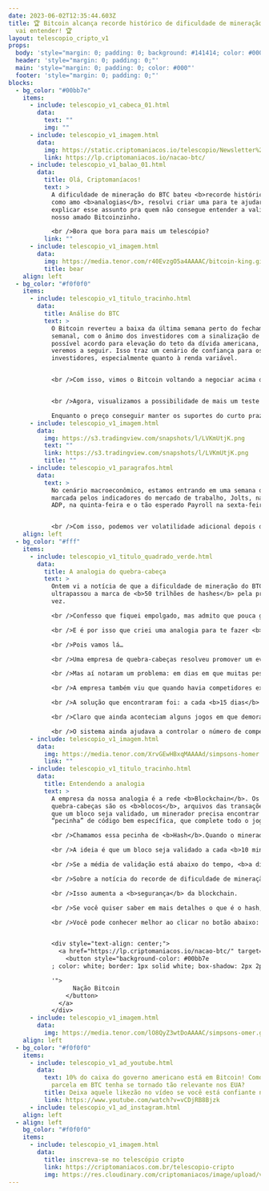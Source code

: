 ```yaml
---
date: 2023-06-02T12:35:44.603Z
title: 🏆 Bitcoin alcança recorde histórico de dificuldade de mineração. E você
  vai entender! 🏆
layout: telescopio_cripto_v1
props:
  body: 'style="margin: 0; padding: 0; background: #141414; color: #000"'
  header: 'style="margin: 0; padding: 0;"'
  main: 'style="margin: 0; padding: 0; color: #000"'
  footer: 'style="margin: 0; padding: 0;"'
blocks:
  - bg_color: "#00bb7e"
    items:
      - include: telescopio_v1_cabeca_01.html
        data:
          text: ""
          img: ""
      - include: telescopio_v1_imagem.html
        data:
          img: https://static.criptomaniacos.io/telescopio/Newsletter%20-%20VAGAS%20ABERTAS.png
          link: https://lp.criptomaniacos.io/nacao-btc/
      - include: telescopio_v1_balao_01.html
        data:
          title: Olá, Criptomaníacos!
          text: >
            A dificuldade de mineração do BTC bateu <b>recorde histórico</b>! E
            como amo <b>analogias</b>, resolvi criar uma para te ajudar a
            explicar esse assunto pra quem não consegue entender a validação do
            nosso amado Bitcoinzinho.

            <br />Bora que bora para mais um telescópio?
          link: ""
      - include: telescopio_v1_imagem.html
        data:
          img: https://media.tenor.com/r40EvzgO5a4AAAAC/bitcoin-king.gif
          title: bear
    align: left
  - bg_color: "#f0f0f0"
    items:
      - include: telescopio_v1_titulo_tracinho.html
        data:
          title: Análise do BTC
          text: >
            O Bitcoin reverteu a baixa da última semana perto do fechamento
            semanal, com o ânimo dos investidores com a sinalização de um
            possível acordo para elevação do teto da dívida americana, que
            veremos a seguir. Isso traz um cenário de confiança para os
            investidores, especialmente quanto à renda variável. 


            <br />Com isso, vimos o Bitcoin voltando a negociar acima das médias de 9 e e100p, no gráfico semanal e com uma formação de fundo ascendente. 


            <br />Agora, visualizamos a possibilidade de mais um teste na região dos 30k, 31k… 

            Enquanto o preço conseguir manter os suportes do curto prazo, marcados no gráfico com as linhas amarelas, maiores são as probabilidades do preço buscar as linhas brancas. 
      - include: telescopio_v1_imagem.html
        data:
          img: https://s3.tradingview.com/snapshots/l/LVKmUtjK.png
          text: ""
          link: https://s3.tradingview.com/snapshots/l/LVKmUtjK.png
          title: ""
      - include: telescopio_v1_paragrafos.html
        data:
          text: >
            No cenário macroeconômico, estamos entrando em uma semana que será
            marcada pelos indicadores do mercado de trabalho, Jolts, na quarta,
            ADP, na quinta-feira e o tão esperado Payroll na sexta-feira. 


            <br />Com isso, podemos ver volatilidade adicional depois da metade da semana. 
    align: left
  - bg_color: "#fff"
    items:
      - include: telescopio_v1_titulo_quadrado_verde.html
        data:
          title: A analogia do quebra-cabeça
          text: >
            Ontem vi a notícia de que a dificuldade de mineração do BTC
            ultrapassou a marca de <b>50 trilhões de hashes</b> pela primeira
            vez.

            <br />Confesso que fiquei empolgado, mas admito que pouca gente entende de fato o que isso quer dizer.

            <br />E é por isso que criei uma analogia para te fazer <b>entender o que é a dificuldade de mineração e como ela funciona</b>.

            <br />Pois vamos lá…

            <br />Uma empresa de quebra-cabeças resolveu promover um evento contínuo: uma competição de montagem dos jogos. A cada <b>10 minutos</b> um vencedor levaria 100 reais de prêmio.

            <br />Mas aí notaram um problema: em dias em que muitas pessoas queriam jogar, em pouquíssimos minutos alguém já tinha acabado a tarefa. Outros dias com menos pessoas, os 10 minutos se passavam e ninguém tinha terminado a montagem.

            <br />A empresa também viu que quando havia competidores experientes, mesmo em horas mais vazias, tudo terminava <b>rápido demais</b>. Na ausência de experientes, mesmo com muita gente, os 10 minutos passavam <b>sem ganhadores</b>.

            <br />A solução que encontraram foi: a cada <b>15 dias</b> de competições, olhava-se a média de término de montagem. Se os quebra-cabeças estavam sendo concluídos antes de 10 minutos, colocava-se quebra-cabeças de mais peças na competição. Se na média o tempo era superior aos 10 minutos, jogos com menos peças eram postos.

            <br />Claro que ainda aconteciam alguns jogos em que demoravam mais do que o tempo previsto ou que acabavam muito rápido, mas com os dois ajustes por mês, <b>a média ficava estável</b>.

            <br />O sistema ainda ajudava a controlar o número de competidores: quando havia poucos interessados e por isso a <b>dificuldade</b> do jogo baixava, mais gente então tinha interesse em tentar competir, já que era mais fácil. <br />Quando havia gente demais, <b>naturalmente</b> a tendência era o <b>aumento da dificuldade</b>, o que desanimava os jogadores mais fracos.
      - include: telescopio_v1_imagem.html
        data:
          img: https://media.tenor.com/XrvGEwHBxqMAAAAd/simpsons-homer.gif
          link: ""
      - include: telescopio_v1_titulo_tracinho.html
        data:
          title: Entendendo a analogia
          text: >
            A empresa da nossa analogia é a rede <b>Blockchain</b>. Os
            quebra-cabeças são os <b>blocos</b>, arquivos das transações. Para
            que um bloco seja validado, um minerador precisa encontrar uma
            “pecinha” de código bem específica, que complete todo o jogo.

            <br />Chamamos essa pecinha de <b>Hash</b>.Quando o minerador acha o hash certo, ele leva a <b>recompensa do bloco</b>, paga em Bitcoin. É como, realmente, achar a peça faltante do quebra-cabeça.

            <br />A ideia é que um bloco seja validado a cada <b>10 minutos</b>, e assim como na analogia, há um <b>ajuste</b> na dificuldade de mineração em cerca de <b>15 em 15 dias</b>.

            <br />Se a média de validação está abaixo do tempo, <b>a dificuldade aumenta</b>, exigindo hashes mais complexos. Se está acima do tempo, são pedidos hashes mais simples.

            <br />Sobre a notícia do recorde de dificuldade de mineração, podemos concluir então que, na média dos últimos 15 dias, <b>mais e mais mineradores se interessaram em validar a rede do Bitcoin</b>.

            <br />Isso aumenta a <b>segurança</b> da blockchain.

            <br />Se você quiser saber em mais detalhes o que é o hash, como uma blockchain funciona na prática e muito mais, vale a pena conferir o <b>Nação Bitcoin</b>. Esse é um curso totalmente focado em BTC que explica sobre esse tema e outros, como compra descentralizada e construção da sua própria carteira física.

            <br />Você pode conhecer melhor ao clicar no botão abaixo:


            <div style="text-align: center;">
              <a href="https://lp.criptomaniacos.io/nacao-btc/" target="_blank">
                <button style="background-color: #00bb7e
            ; color: white; border: 1px solid white; box-shadow: 2px 2px 2px grey; padding: 10px 20px; cursor: pointer; font-size: 16px;" onmouseover="this.style.backgroundColor='#00bb7e

            '">
                  Nação Bitcoin
                </button>
              </a>
            </div>
      - include: telescopio_v1_imagem.html
        data:
          img: https://media.tenor.com/lO8QyZ3wtDoAAAAC/simpsons-omer.gif
    align: left
  - bg_color: "#f0f0f0"
    items:
      - include: telescopio_v1_ad_youtube.html
        data:
          text: 10% do caixa do governo americano está em Bitcoin! Como é possível que a
            parcela em BTC tenha se tornado tão relevante nos EUA?
          title: Deixa aquele likezão no vídeo se você está confiante no BTC!
          link: https://www.youtube.com/watch?v=vCDjRB8Bjzk
      - include: telescopio_v1_ad_instagram.html
    align: left
  - align: left
    bg_color: "#f0f0f0"
    items:
      - include: telescopio_v1_imagem.html
        data:
          title: inscreva-se no telescópio cripto
          link: https://criptomaniacos.com.br/telescopio-cripto
          img: https://res.cloudinary.com/criptomaniacos/image/upload/v1662133224/telescopio/inscreva-se-telescopio.png
---
```

